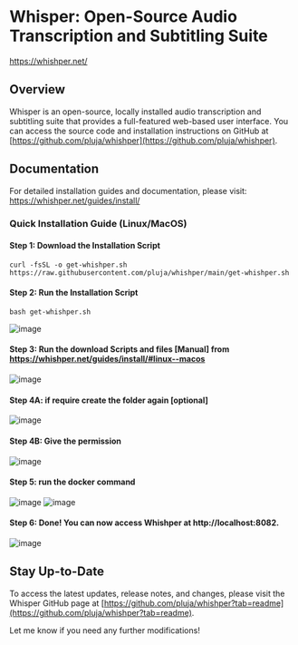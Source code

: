 **Whisper: Open-Source Audio Transcription and Subtitling Suite**
===============================================
https://whishper.net/

Overview
--------

Whisper is an open-source, locally installed audio transcription and subtitling suite that provides a full-featured web-based user interface. You can access the source code and installation instructions on GitHub at [https://github.com/pluja/whishper](https://github.com/pluja/whishper).

Documentation
------------

For detailed installation guides and documentation, please visit: <https://whishper.net/guides/install/>

### Quick Installation Guide (Linux/MacOS)

#### Step 1: Download the Installation Script
```
curl -fsSL -o get-whishper.sh https://raw.githubusercontent.com/pluja/whishper/main/get-whishper.sh
```

#### Step 2: Run the Installation Script
```
bash get-whishper.sh
```

![image](https://github.com/al-amin/ai-Artificial-Intelligence/assets/2225839/efdff430-fb3f-4232-ac22-659fa5f0896f)

#### Step 3: Run the download Scripts and files [Manual] from https://whishper.net/guides/install/#linux--macos
![image](https://github.com/al-amin/ai-Artificial-Intelligence/assets/2225839/622d8521-111c-4ed0-bb02-094109291740)

#### Step 4A: if require create the folder again [optional]
![image](https://github.com/al-amin/ai-Artificial-Intelligence/assets/2225839/1d007238-4a11-4dcf-81b2-4f9d23cc7431)

#### Step 4B: Give the permission  
![image](https://github.com/al-amin/ai-Artificial-Intelligence/assets/2225839/42c71b3d-6a73-4665-a5b9-c954ff43b203)

#### Step 5: run the docker command
![image](https://github.com/al-amin/ai-Artificial-Intelligence/assets/2225839/acbf1a06-bda4-40d3-8886-49f809826e3a)
![image](https://github.com/al-amin/ai-Artificial-Intelligence/assets/2225839/b7cb4a55-7dfe-4bcf-8f80-1d54bf6a98a0)

#### Step 6: Done! You can now access Whishper at http://localhost:8082.
![image](https://github.com/al-amin/ai-Artificial-Intelligence/assets/2225839/40532a86-34cf-4968-acc3-d42ef79a0d54)


Stay Up-to-Date
---------------

To access the latest updates, release notes, and changes, please visit the Whisper GitHub page at [https://github.com/pluja/whishper?tab=readme](https://github.com/pluja/whishper?tab=readme).

Let me know if you need any further modifications!
